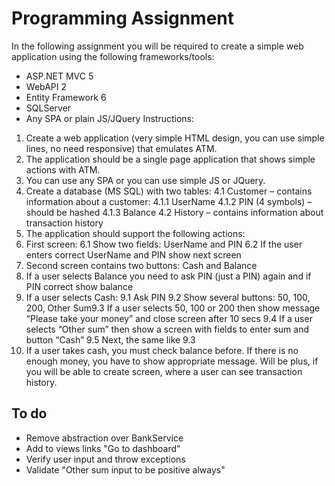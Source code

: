# Programming Assignment

In the following assignment you will be required to create a simple web
application using the following frameworks/tools:
- ASP.NET MVC 5
- WebAPI 2
- Entity Framework 6
- SQLServer
- Any SPA or plain JS/JQuery
Instructions:
1. Create a web application (very simple HTML design, you can use simple lines,
no need responsive) that emulates ATM.
2. The application should be a single page application that shows
simple actions with ATM.
3. You can use any SPA or you can use simple JS or JQuery.
4. Create a database (MS SQL) with two tables:
4.1 Customer – contains information about a customer:
4.1.1 UserName
4.1.2 PIN (4 symbols) – should be hashed
4.1.3 Balance
4.2 History – contains information about transaction history
5. The application should support the following actions:
6. First screen:
6.1 Show two fields: UserName and PIN
6.2 If the user enters correct UserName and PIN show next
screen
7. Second screen contains two buttons: Cash and Balance
8. If a user selects Balance you need to ask PIN (just a PIN) again and
if PIN correct show balance
9. If a user selects Cash:
9.1 Ask PIN
9.2 Show several buttons: 50, 100, 200, Other Sum9.3 If a user selects 50, 100 or 200 then show message “Please
take your money” and close screen after 10 secs
9.4 If a user selects “Other sum” then show a screen with fields to
enter sum and button “Cash”
9.5 Next, the same like 9.3
10. If a user takes cash, you must check balance before. If there is
no enough money, you have to show appropriate message.
Will be plus, if you will be able to create screen, where a user can see
transaction history.

## To do
- Remove abstraction over BankService
- Add to views links "Go to dashboard"
- Verify user input and throw exceptions
- Validate "Other sum input to be positive always"